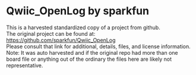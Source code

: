 
# Qwiic_OpenLog by sparkfun  
This is a harvested standardized copy of a project from github.  
The original project can be found at:  
https://github.com/sparkfun/Qwiic_OpenLog  
Please consult that link for additional, details, files, and license information.  
Note: It was auto harvested and if the original repo had more than one board file or anything out of the ordinary the files here are likely not representative.  
    